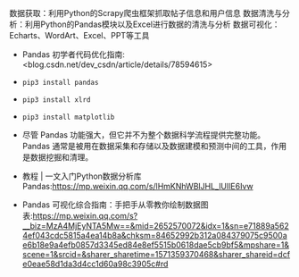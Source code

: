 数据获取：利用Python的Scrapy爬虫框架抓取帖子信息和用户信息
数据清洗与分析：利用Python的Pandas模块以及Excel进行数据的清洗与分析
数据可视化：Echarts、WordArt、Excel、PPT等工具

+ Pandas 初学者代码优化指南:<blog.csdn.net/dev_csdn/article/details/78594615>

+ `pip3 install pandas`
+ `pip3 install xlrd`
+ `pip3 install matplotlib`

+ 尽管 Pandas 功能强大，但它并不为整个数据科学流程提供完整功能。Pandas 通常是被用在数据采集和存储以及数据建模和预测中间的工具，作用是数据挖掘和清理。
+ 教程 | 一文入门Python数据分析库Pandas:<https://mp.weixin.qq.com/s/lHmKNhWBlJHL_lUIlE6Ivw>
+ Pandas 可视化综合指南：手把手从零教你绘制数据图表:<https://mp.weixin.qq.com/s?__biz=MzA4MjEyNTA5Mw==&mid=2652570072&idx=1&sn=e71889a5624ef043cdc5815a4ea14b8a&chksm=84652992b312a084379075c9500ae6b18e9a4efb0857d3345ed84e8ef5515b0618dae5cb9bf5&mpshare=1&scene=1&srcid=&sharer_sharetime=1571359370468&sharer_shareid=dcfe0eae58d1da3d4cc1d60a98c3905c#rd>
